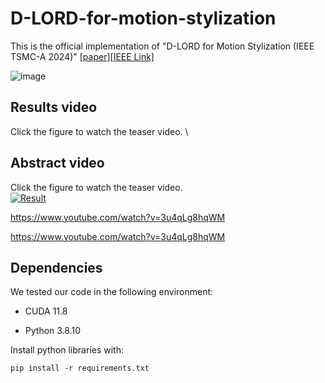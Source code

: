 # D-LORD-for-motion-stylization
This is the official implementation of "D-LORD for Motion Stylization (IEEE TSMC-A  2024)" [[paper]](https://arxiv.org/abs/2412.04097)[[IEEE Link]](https://doi.org/10.1109/TSMC.2024.3502498)

![image](https://github.com/user-attachments/assets/a59c18e7-cc5e-40f8-8739-a3b669bb552d)

## Results video
Click the figure to watch the teaser video. \

## Abstract video
Click the figure to watch the teaser video. \
[![Result](./Images/Results.jpg)](https://www.youtube.com/watch?v=3u4qLg8hqWM)

https://www.youtube.com/watch?v=3u4qLg8hqWM


https://www.youtube.com/watch?v=3u4qLg8hqWM

 ## Dependencies

We tested our code in the following environment:

- CUDA 11.8

- Python 3.8.10

  
Install python libraries with:

```
pip install -r requirements.txt
```


